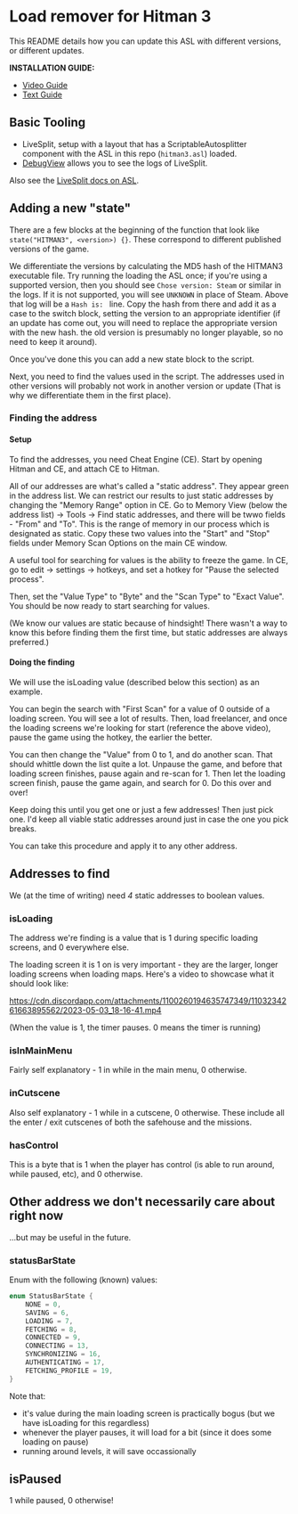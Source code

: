 # Load remover for Hitman 3

This README details how you can update this ASL with different versions, or different updates.

**INSTALLATION GUIDE:**
- [Video Guide](https://www.youtube.com/watch?v=u8pa8kJcy30)
- [Text Guide](https://hitruns-wiki.vercel.app/docs/livesplit_freelancer)

## Basic Tooling

- LiveSplit, setup with a layout that has a ScriptableAutosplitter component with the ASL in this repo (`hitman3.asl`) loaded.
- [DebugView](https://learn.microsoft.com/en-us/sysinternals/downloads/debugview) allows you to see the logs of LiveSplit.

Also see the [LiveSplit docs on ASL](https://github.com/LiveSplit/LiveSplit.AutoSplitters).

## Adding a new "state"

There are a few blocks at the beginning of the function that look like `state("HITMAN3", <version>) {}`. These correspond to different published versions of the game.

We differentiate the versions by calculating the MD5 hash of the HITMAN3 executable file. Try running the loading the ASL once; if you're using a supported version, then you should see `Chose version: Steam` or similar in the logs. If it is not supported, you will see `UNKNOWN` in place of Steam. Above that log will be a `Hash is: ` line. Copy the hash from there and add it as a case to the switch block, setting the version to an appropriate identifier (if an update has come out, you will need to replace the appropriate version with the new hash. the old version is presumably no longer playable, so no need to keep it around).

Once you've done this you can add a new state block to the script.

Next, you need to find the values used in the script. The addresses used in other versions will probably not work in another version or update
(That is why we differentiate them in the first place).

### Finding the address

#### Setup
To find the addresses, you need Cheat Engine (CE). Start by opening Hitman and CE, and attach CE to Hitman.

All of our addresses are what's called a "static address". They appear green in the address list. We can restrict our results to just static addresses by changing
the "Memory Range" option in CE. Go to Memory View (below the address list) -> Tools -> Find static addresses, and there will be twwo fields - "From" and "To".
This is the range of memory in our process which is designated as static. Copy these two values into the "Start" and "Stop" fields under Memory Scan Options on the main CE window.

A useful tool for searching for values is the ability to freeze the game. In CE, go to edit -> settings -> hotkeys, and set a hotkey for "Pause the selected process".

Then, set the "Value Type" to "Byte" and the "Scan Type" to "Exact Value". You should be now ready to start searching for values.

(We know our values are static because of hindsight! There wasn't a way to know this before finding them the first time, but static addresses are always preferred.)

#### Doing the finding
We will use the isLoading value (described below this section) as an example.

You can begin the search with "First Scan" for a value of 0 outside of a loading screen. You will see a lot of results. Then, load freelancer, and once the loading screens we're looking for start (reference the above video), pause the game using the hotkey, the earlier the better.

You can then change the "Value" from 0 to 1, and do another scan. That should whittle down the list quite a lot. Unpause the game, and before that loading screen finishes, pause again and re-scan for 1. Then let the loading screen finish, pause the game again, and search for 0. Do this over and over!

Keep doing this until you get one or just a few addresses! Then just pick one. I'd keep all viable static addresses around just in case the one you pick breaks.

You can take this procedure and apply it to any other address.

## Addresses to find

We (at the time of writing) need *4* static addresses to boolean values.

### isLoading

The address we're finding is a value that is 1 during specific loading screens, and 0 everywhere else. 

The loading screen it is 1 on is very important - they are the larger, longer loading screens when loading maps. Here's a video to showcase what it should look like:

https://cdn.discordapp.com/attachments/1100260194635747349/1103234261663895562/2023-05-03_18-16-41.mp4

(When the value is 1, the timer pauses. 0 means the timer is running)

### isInMainMenu

Fairly self explanatory - 1 in while in the main menu, 0 otherwise.

### inCutscene

Also self explanatory - 1 while in a cutscene, 0 otherwise. These include all the enter / exit cutscenes of both the safehouse and the missions.

### hasControl

This is a byte that is 1 when the player has control (is able to run around, while paused, etc), and 0 otherwise.

## Other address we don't necessarily care about right now
...but may be useful in the future.

### statusBarState

Enum with the following (known) values:

```cpp
enum StatusBarState {
    NONE = 0,
    SAVING = 6,
    LOADING = 7,
    FETCHING = 8,
    CONNECTED = 9,
    CONNECTING = 13,
    SYNCHRONIZING = 16,
    AUTHENTICATING = 17,
    FETCHING_PROFILE = 19,
}
```

Note that:
- it's value during the main loading screen is practically bogus (but we have isLoading for this regardless)
- whenever the player pauses, it will load for a bit (since it does some loading on pause)
- running around levels, it will save occassionally

## isPaused

1 while paused, 0 otherwise!